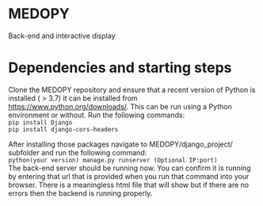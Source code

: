 # MEDOPY
Back-end and interactive display

# Dependencies and starting steps
Clone the MEDOPY repository and ensure that a recent version of Python is installed ( > 3.7) it can be installed from https://www.python.org/downloads/. This can be run using a Python environment or without. Run the following commands:<br>
```pip install Django```<br>
```pip install django-cors-headers```

After installing those packages navigate to MEDOPY/django_project/ subfolder and run the following command:<br>
```python(your version) manage.py runserver (Optional IP:port)```<br>
The back-end server should be running now. You can confirm it is running by entering that url that is provided when you run that command into your browser. There is a meaningless html file that will show but if there are no errors then the backend is running properly.
